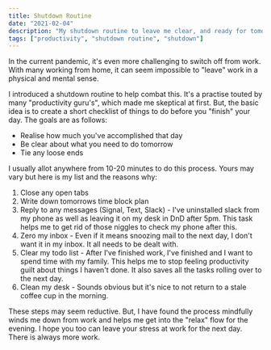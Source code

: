 ```yaml
---
title: Shutdown Routine
date: "2021-02-04"
description: "My shutdown routine to leave me clear, and ready for tomorrow"
tags: ["productivity", "shutdown routine", "shutdown"]
---
```


In the current pandemic, it's even more challenging to switch off from work. With many working from home, it can seem impossible to "leave" work in a physical and mental sense.

I introduced a shutdown routine to help combat this. It's a practise touted by many "productivity guru's", which made me skeptical at first. But, the basic idea is to create a short checklist of things to do before you "finish" your day. The goals are as follows:
* Realise how much you've accomplished that day
* Be clear about what you need to do tomorrow
* Tie any loose ends

I usually allot anywhere from 10-20 minutes to do this process. Yours may vary but here is my list and the reasons why:

1. Close any open tabs
2. Write down tomorrows time block plan
3. Reply to any messages (Signal, Text, Slack) - I've uninstalled slack from my phone as well as leaving it on my desk in DnD after 5pm. This task helps me to get rid of those niggles to check my phone after this.
4. Zero my inbox - Even if it means snoozing mail to the next day, I don't want it in my inbox. It all needs to be dealt with.
5. Clear my todo list - After I've finished work, I've finished and I want to spend time with my family. This helps me to stop feeling productivity guilt about things I haven't done. It also saves all the tasks rolling over to the next day.
6. Clean my desk - Sounds obvious but it's nice to not return to a stale coffee cup in the morning.

These steps may seem reductive. But, I have found the process mindfully winds me down from work and helps me get into the "relax" flow for the evening. I hope you too can leave your stress at work for the next day. There is always more work.
